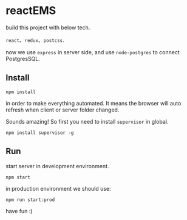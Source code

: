 # reactEMS

build this project with below tech.

`react`、`redux`、`postcss`.

now we use `express` in server side, and use `node-postgres` to connect PostgresSQL.

## Install

```
npm install
```

in order to make everything automated. It means the browser will auto refresh when client or server folder changed.

Sounds amazing! So first you need to install `supervisor` in global.

```
npm install supervisor -g
```

## Run

start server in development environment. 

```
npm start
```

in production environment we should use:

```
npm run start:prod
```

have fun :)
